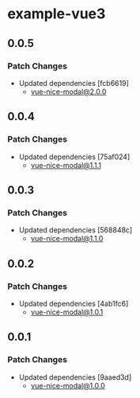 # example-vue3

## 0.0.5

### Patch Changes

- Updated dependencies [fcb6619]
  - vue-nice-modal@2.0.0

## 0.0.4

### Patch Changes

- Updated dependencies [75af024]
  - vue-nice-modal@1.1.1

## 0.0.3

### Patch Changes

- Updated dependencies [568848c]
  - vue-nice-modal@1.1.0

## 0.0.2

### Patch Changes

- Updated dependencies [4ab1fc6]
  - vue-nice-modal@1.0.1

## 0.0.1

### Patch Changes

- Updated dependencies [9aaed3d]
  - vue-nice-modal@1.0.0
